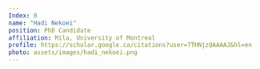 ```yaml
---
Index: 0
name: "Hadi Nekoei"
position: PhD Candidate
affiliation: Mila, University of Montreal
profile: https://scholar.google.ca/citations?user=7THNjzQAAAAJ&hl=en
photo: assets/images/hadi_nekoei.png
---
```

